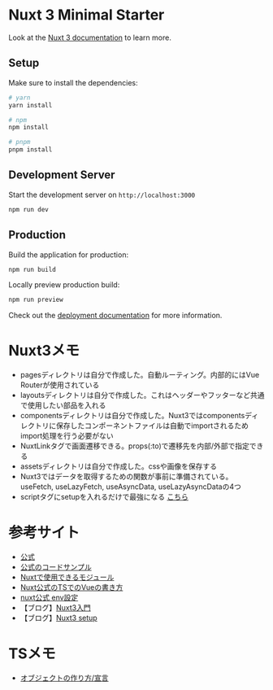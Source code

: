 # Nuxt 3 Minimal Starter

Look at the [Nuxt 3 documentation](https://nuxt.com/docs/getting-started/introduction) to learn more.

## Setup

Make sure to install the dependencies:

```bash
# yarn
yarn install

# npm
npm install

# pnpm
pnpm install
```

## Development Server

Start the development server on `http://localhost:3000`

```bash
npm run dev
```

## Production

Build the application for production:

```bash
npm run build
```

Locally preview production build:

```bash
npm run preview
```

Check out the [deployment documentation](https://nuxt.com/docs/getting-started/deployment) for more information.


# Nuxt3メモ
- pagesディレクトリは自分で作成した。自動ルーティング。内部的にはVue Routerが使用されている
- layoutsディレクトリは自分で作成した。これはヘッダーやフッターなど共通で使用したい部品を入れる
- componentsディレクトリは自分で作成した。Nuxt3ではcomponentsディレクトリに保存したコンポーネントファイルは自動でimportされるためimport処理を行う必要がない
- NuxtLinkタグで画面遷移できる。props(:to)で遷移先を内部/外部で指定できる
- assetsディレクトリは自分で作成した。cssや画像を保存する
- Nuxt3ではデータを取得するための関数が事前に準備されている。useFetch, useLazyFetch, useAsyncData, useLazyAsyncDataの4つ
- scriptタグにsetupを入れるだけで最強になる [こちら](https://ja.vuejs.org/api/sfc-script-setup.html)

# 参考サイト
- [公式](https://nuxt.com/)
- [公式のコードサンプル](https://ja.vuejs.org/examples/#hello-world)
- [Nuxtで使用できるモジュール](https://nuxt.com/modules)
- [Nuxt公式のTSでのVueの書き方](https://ja.vuejs.org/guide/typescript/composition-api.html#typing-component-emits)
- [nuxt公式 env設定](https://nuxt.com/docs/guide/going-further/runtime-config/#runtime-config)
- 【ブログ】[Nuxt3入門](https://reffect.co.jp/vue/nuxt3)
- 【ブログ】[Nuxt3 setup](https://zenn.dev/coedo/articles/86bc31acb4ea47)

# TSメモ
- [オブジェクトの作り方/宣言](https://zenn.dev/harryduck/articles/98b7bfee95ad7e)
